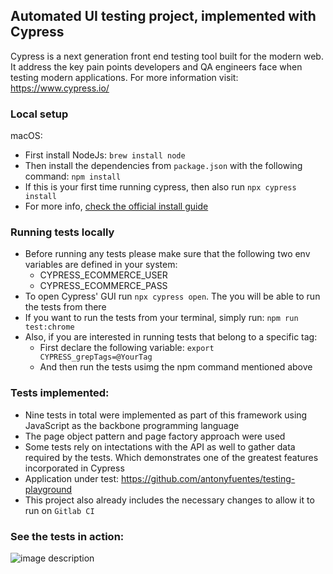 ## Automated UI testing project, implemented with Cypress
Cypress is a next generation front end testing tool built for the modern web. It address the key pain points developers and QA engineers face when testing modern applications.
For more information visit: https://www.cypress.io/

### Local setup
macOS:
- First install NodeJs: `brew install node`
- Then install the dependencies from `package.json` with the following command: `npm install`
- If this is your first time running cypress, then also run `npx cypress install`
- For more info, [check the official install guide](https://docs.cypress.io/guides/getting-started/installing-cypress)

### Running tests locally
- Before running any tests please make sure that the following two env variables are defined in your system:
  - CYPRESS_ECOMMERCE_USER
  - CYPRESS_ECOMMERCE_PASS
- To open Cypress' GUI run `npx cypress open`. The you will be able to run the tests from there
- If you want to run the tests from your terminal, simply run: `npm run test:chrome`
- Also, if you are interested in running tests that belong to a specific tag:
  - First declare the following variable: `export CYPRESS_grepTags=@YourTag`
  - And then run the tests usimg the npm command mentioned above

### Tests implemented:
- Nine tests in total were implemented as part of this framework using JavaScript as the backbone programming language
- The page object pattern and page factory approach were used
- Some tests rely on intectations with the API as well to gather data required by the tests. Which demonstrates one of the greatest features incorporated in Cypress
- Application under test: https://github.com/antonyfuentes/testing-playground
- This project also already includes the necessary changes to allow it to run on `Gitlab CI`

### See the tests in action:
![image description](demo.gif)
